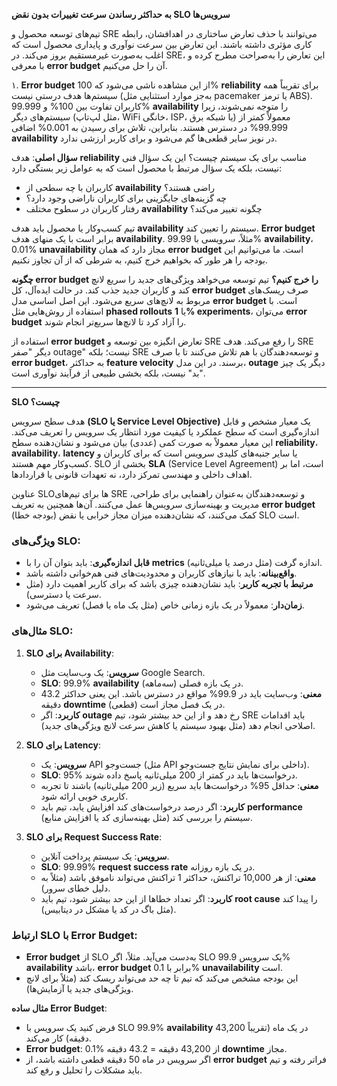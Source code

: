 **به حداکثر رساندن سرعت تغییرات بدون نقض SLO سرویس‌ها**

تیم‌های توسعه محصول و SRE می‌توانند با حذف تعارض ساختاری در اهدافشان، رابطه کاری مؤثری داشته باشند. این تعارض بین سرعت نوآوری و پایداری محصول است که اغلب به‌صورت غیرمستقیم بروز می‌کند. در SRE، این تعارض را به‌صراحت مطرح کرده و با معرفی **error budget** آن را حل می‌کنیم.

۱. **Error budget** از این مشاهده ناشی می‌شود که 100% **reliability** برای تقریباً همه سیستم‌ها هدف درستی نیست (به‌جز موارد استثنایی مثل pacemaker یا ترمز ABS). کاربران تفاوت بین 100% و 99.999% **availability** را متوجه نمی‌شوند، زیرا سیستم‌های دیگر (مثل لپ‌تاپ، WiFi خانگی، ISP، یا شبکه برق) معمولاً کمتر از 99.999% در دسترس هستند. بنابراین، تلاش برای رسیدن به 0.001% اضافی **availability** در نویز سایر قطعی‌ها گم می‌شود و برای کاربر ارزشی ندارد.

**سؤال اصلی**: هدف **reliability** مناسب برای یک سیستم چیست؟ این یک سؤال فنی نیست، بلکه یک سؤال مرتبط با محصول است که به عوامل زیر بستگی دارد:

- کاربران با چه سطحی از **availability** راضی هستند؟
- چه گزینه‌های جایگزینی برای کاربران ناراضی وجود دارد؟
- رفتار کاربران در سطوح مختلف **availability** چگونه تغییر می‌کند؟

تیم کسب‌وکار یا محصول باید هدف **availability** سیستم را تعیین کند. **Error budget** برابر است با یک منهای هدف **availability**. مثلاً، سرویسی با 99.99% **availability**، 0.01% **unavailability** مجاز دارد که همان **error budget** است. ما می‌توانیم این بودجه را هر طور که بخواهیم خرج کنیم، به شرطی که از آن تجاوز نکنیم.

**چگونه error budget را خرج کنیم؟** تیم توسعه می‌خواهد ویژگی‌های جدید را سریع لانچ کند و کاربران جدید جذب کند. در حالت ایده‌آل، کل **error budget** صرف ریسک‌های مربوط به لانچ‌های سریع می‌شود. این اصل اساسی مدل **error budget** است. با استفاده از روش‌هایی مثل **phased rollouts** یا **1% experiments**، می‌توان **error budget** را آزاد کرد تا لانچ‌ها سریع‌تر انجام شوند.

استفاده از **error budget** تعارض انگیزه بین توسعه و SRE را رفع می‌کند. هدف SRE دیگر "صفر outage" نیست؛ بلکه SRE و توسعه‌دهندگان با هم تلاش می‌کنند تا با صرف **error budget**، به حداکثر **feature velocity** برسند. در این مدل، **outage** دیگر یک چیز "بد" نیست، بلکه بخشی طبیعی از فرآیند نوآوری است.


---------------------

**SLO چیست؟**

هدف سطح سرویس **(SLO یا Service Level Objective)** یک معیار مشخص و قابل اندازه‌گیری است که سطح عملکرد یا کیفیت مورد انتظار یک سرویس را تعریف می‌کند. این معیار معمولاً به صورت کمی (عددی) بیان می‌شود و نشان‌دهنده سطح **reliability**، **availability**، **latency** یا سایر جنبه‌های کلیدی سرویس است که برای کاربران و کسب‌وکار مهم هستند. SLO بخشی از **SLA** (Service Level Agreement) است، اما بر اهداف داخلی و مهندسی تمرکز دارد، نه تعهدات قانونی یا قراردادها.

عناوین SLOها برای تیم‌های SRE و توسعه‌دهندگان به‌عنوان راهنمایی برای طراحی، مدیریت و بهینه‌سازی سرویس‌ها عمل می‌کنند. آن‌ها همچنین به تعریف **error budget** (بودجه خطا) کمک می‌کنند، که نشان‌دهنده میزان مجاز خرابی یا نقض SLO است.

### ویژگی‌های SLO:

- **قابل اندازه‌گیری**: باید بتوان آن را با **metrics** (مثل درصد یا میلی‌ثانیه) اندازه گرفت.
- **واقع‌بینانه**: باید با نیازهای کاربران و محدودیت‌های فنی هم‌خوانی داشته باشد.
- **مرتبط با تجربه کاربر**: باید نشان‌دهنده چیزی باشد که برای کاربر اهمیت دارد (مثل سرعت یا دسترسی).
- **زمان‌دار**: معمولاً در یک بازه زمانی خاص (مثل یک ماه یا فصل) تعریف می‌شود.

### مثال‌های SLO:

1. **SLO برای Availability**:
    - **سرویس**: یک وب‌سایت مثل Google Search.
    - **SLO**: 99.9% **availability** در یک بازه فصلی (سه‌ماهه).
    - **معنی**: وب‌سایت باید در 99.9% مواقع در دسترس باشد. این یعنی حداکثر 43.2 دقیقه **downtime** (قطعی) در یک فصل مجاز است.
    - **کاربرد**: اگر **outage** رخ دهد و از این حد بیشتر شود، تیم SRE باید اقدامات اصلاحی انجام دهد (مثل بهبود سیستم یا کاهش سرعت لانچ ویژگی‌های جدید).
  
2. **SLO برای Latency**:
    - **سرویس**: یک API جست‌وجو (مثل API داخلی برای نمایش نتایج جست‌وجو).
	- **SLO**: 95% درخواست‌ها باید در کمتر از 200 میلی‌ثانیه پاسخ داده شوند.
    - **معنی**: حداقل 95% درخواست‌ها باید سریع (زیر 200 میلی‌ثانیه) باشند تا تجربه کاربری خوبی ارائه شود.
    - **کاربرد**: اگر درصد درخواست‌های کند افزایش یابد، تیم باید **performance** سیستم را بررسی کند (مثل بهینه‌سازی کد یا افزایش منابع).
  
3. **SLO برای Request Success Rate**:
    - **سرویس**: یک سیستم پرداخت آنلاین.
    - **SLO**: 99.99% **request success rate** در یک بازه روزانه.
    - **معنی**: از هر 10,000 تراکنش، حداکثر 1 تراکنش می‌تواند ناموفق باشد (مثلاً به دلیل خطای سرور).
    - **کاربرد**: اگر تعداد خطاها از این حد بیشتر شود، تیم باید **root cause** را پیدا کند (مثل باگ در کد یا مشکل در دیتابیس).
  
### ارتباط SLO با Error Budget:

- **Error budget** از SLO به‌دست می‌آید. مثلاً، اگر SLO یک سرویس 99.9% **availability** باشد، **error budget** برابر با 0.1% **unavailability** است.
- این بودجه مشخص می‌کند که تیم تا چه حد می‌تواند ریسک کند (مثلاً برای لانچ ویژگی‌های جدید یا آزمایش‌ها).

**مثال ساده Error Budget**:
- فرض کنید یک سرویس با SLO 99.9% **availability** در یک ماه (تقریباً 43,200 دقیقه) کار می‌کند.
- **Error budget**: 0.1% از 43,200 دقیقه = 43.2 دقیقه **downtime** مجاز.
- اگر سرویس در ماه 50 دقیقه قطعی داشته باشد، از **error budget** فراتر رفته و تیم باید مشکلات را تحلیل و رفع کند.